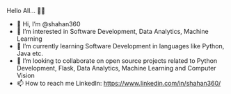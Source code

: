 Hello All... 🤖😀

- 👋 Hi, I’m @shahan360
- 👀 I’m interested in Software Development, Data Analytics, Machine Learning
- 🌱 I’m currently learning Software Development in languages like Python, Java etc. 
- 💞️ I’m looking to collaborate on open source projects related to Python Development, Flask, Data Analytics, Machine Learning and Computer Vision
- 📫 How to reach me LinkedIn: https://www.linkedin.com/in/shahan360/


<!---
shahan360/shahan360 is a ✨ special ✨ repository because its `README.md` (this file) appears on your GitHub profile.
You can click the Preview link to take a look at your changes.
--->
